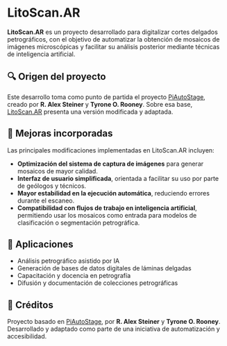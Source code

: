 # LitoScan.AR

**LitoScan.AR** es un proyecto desarrollado para digitalizar cortes delgados petrográficos, con el objetivo de automatizar la obtención de mosaicos de imágenes microscópicas y facilitar su análisis posterior mediante técnicas de inteligencia artificial.

## 🔍 Origen del proyecto

Este desarrollo toma como punto de partida el proyecto [PiAutoStage](https://sites.google.com/msu.edu/piautostage/home), creado por **R. Alex Steiner** y **Tyrone O. Rooney**. Sobre esa base, [LitoScan.AR](https://sites.google.com/view/litoscan-ar) presenta una versión modificada y adaptada.

## 🚀 Mejoras incorporadas

Las principales modificaciones implementadas en LitoScan.AR incluyen:

- **Optimización del sistema de captura de imágenes** para generar mosaicos de mayor calidad.
- **Interfaz de usuario simplificada**, orientada a facilitar su uso por parte de geólogos y técnicos.
- **Mayor estabilidad en la ejecución automática**, reduciendo errores durante el escaneo.
- **Compatibilidad con flujos de trabajo en inteligencia artificial**, permitiendo usar los mosaicos como entrada para modelos de clasificación o segmentación petrográfica.

## 🧠 Aplicaciones

- Análisis petrográfico asistido por IA  
- Generación de bases de datos digitales de láminas delgadas  
- Capacitación y docencia en petrografía  
- Difusión y documentación de colecciones petrográficas

## 🧩 Créditos

Proyecto basado en [PiAutoStage](https://sites.google.com/msu.edu/piautostage/home), por **R. Alex Steiner** y **Tyrone O. Rooney**.  
Desarrollado y adaptado como parte de una iniciativa de automatización y accesibilidad.
